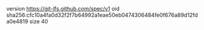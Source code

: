version https://git-lfs.github.com/spec/v1
oid sha256:cfc10a4fa0d32f2f7b64992a1eae50eb0474306484fe0f676a89d12fda0e4819
size 40
